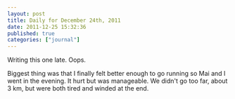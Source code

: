 ```yaml
---
layout: post
title: Daily for December 24th, 2011
date: 2011-12-25 15:32:36
published: true
categories: ["journal"]
---
```

 
Writing this one late. Oops.

Biggest thing was that I finally felt better enough to go running so Mai and I went in the evening. It hurt but was manageable. We didn't go too far, about 3 km, but were both tired and winded at the end.